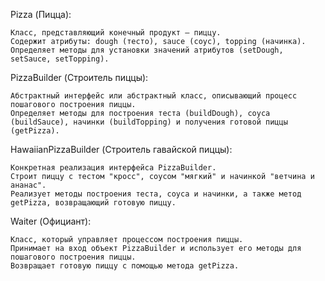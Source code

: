 Pizza (Пицца):

    Класс, представляющий конечный продукт — пиццу.
    Содержит атрибуты: dough (тесто), sauce (соус), topping (начинка).
    Определяет методы для установки значений атрибутов (setDough, setSauce, setTopping).

PizzaBuilder (Строитель пиццы):

    Абстрактный интерфейс или абстрактный класс, описывающий процесс пошагового построения пиццы.
    Определяет методы для построения теста (buildDough), соуса (buildSauce), начинки (buildTopping) и получения готовой пиццы (getPizza).

HawaiianPizzaBuilder (Строитель гавайской пиццы):

    Конкретная реализация интерфейса PizzaBuilder.
    Строит пиццу с тестом "кросс", соусом "мягкий" и начинкой "ветчина и ананас".
    Реализует методы построения теста, соуса и начинки, а также метод getPizza, возвращающий готовую пиццу.

Waiter (Официант):

    Класс, который управляет процессом построения пиццы.
    Принимает на вход объект PizzaBuilder и использует его методы для пошагового построения пиццы.
    Возвращает готовую пиццу с помощью метода getPizza.